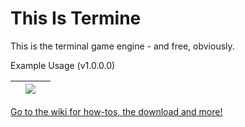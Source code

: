 # This Is Termine
This is the terminal game engine - and free, obviously.

Example Usage (v1.0.0.0)

|  |![](http://i.imgur.com/TZnFGFV.gif)|  |
| -- | -- | -- |


[Go to the wiki for how-tos, the download and more!](https://github.com/JoshMiles/Termine/wiki)
